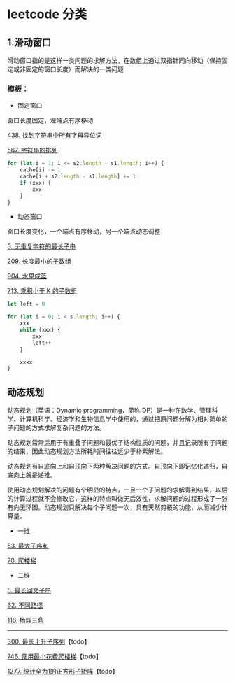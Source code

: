# leetcode 分类

## 1.滑动窗口
滑动窗口指的是这样一类问题的求解方法，在数组上通过双指针同向移动（保持固定或非固定的窗口长度）而解决的一类问题

### 模板：
- 固定窗口

窗口长度固定，左端点有序移动

[438. 找到字符串中所有字母异位词](https://leetcode.cn/problems/find-all-anagrams-in-a-string/)

[567. 字符串的排列](https://leetcode.cn/problems/permutation-in-string/)

``` ts
for (let i = 1; i <= s2.length - s1.length; i++) {
	cache[i] -= 1
	cache[i + s2.length - s1.length] += 1
	if (xxx) {
		xxx
	}
}

```


- 动态窗口

窗口长度变化，一个端点有序移动，另一个端点动态调整

[3. 无重复字符的最长子串](https://leetcode.cn/problems/longest-substring-without-repeating-characters/)


[209. 长度最小的子数组](https://leetcode.cn/problems/minimum-size-subarray-sum/)


[904. 水果成篮](https://leetcode.cn/problems/fruit-into-baskets/) 

[713. 乘积小于 K 的子数组](https://leetcode.cn/problems/subarray-product-less-than-k/)

``` ts
let left = 0

for (let i = 0; i < s.length; i++) {
	xxx
	while (xxx) {
		xxx
		left++
	}

	xxxx
}
```

## 动态规划
动态规划（英语：Dynamic programming，简称 DP）是一种在数学、管理科学、计算机科学、经济学和生物信息学中使用的，通过把原问题分解为相对简单的子问题的方式求解复杂问题的方法。

动态规划常常适用于有重叠子问题和最优子结构性质的问题，并且记录所有子问题的结果，因此动态规划方法所耗时间往往远少于朴素解法。

动态规划有自底向上和自顶向下两种解决问题的方式。自顶向下即记忆化递归，自底向上就是递推。

使用动态规划解决的问题有个明显的特点，一旦一个子问题的求解得到结果，以后的计算过程就不会修改它，这样的特点叫做无后效性，求解问题的过程形成了一张有向无环图。动态规划只解决每个子问题一次，具有天然剪枝的功能，从而减少计算量。

- 一维

[53. 最大子序和](https://leetcode.cn/problems/maximum-subarray/)

[70. 爬楼梯](https://leetcode.cn/problems/climbing-stairs/)

- 二维

[5. 最长回文子串](https://leetcode.cn/problems/longest-palindromic-substring/)

[62. 不同路径](https://leetcode.cn/problems/unique-paths/)

[118. 杨辉三角](https://leetcode.cn/problems/pascals-triangle/)

<hr/>

[300. 最长上升子序列](https://leetcode.cn/problems/longest-increasing-subsequence/)【todo】

[746. 使用最小花费爬楼梯](https://leetcode.cn/problems/min-cost-climbing-stairs/)【todo】

[1277. 统计全为1的正方形子矩阵](https://leetcode.cn/problems/count-square-submatrices-with-all-ones/)【todo】
